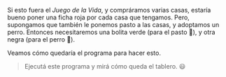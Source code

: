 <gs-toolbox toolbox-url="https://raw.githubusercontent.com/MumukiProject/mumuki-guia-gobstones-primeros-programas-kids/master/toolbox.xml"></gs-toolbox>

Si esto fuera el _Juego de la Vida_, y compráramos varias casas, estaría bueno poner una ficha roja por cada casa que tengamos. Pero, supongamos que también le ponemos pasto a las casas, y adoptamos un perro.  Entonces necesitaremos una bolita verde (para el pasto :seedling:), y otra negra (para el perro :dog:). 

Veamos cómo quedaría el programa para hacer esto.

> Ejecutá este programa y mirá cómo queda el tablero. :smiley:
